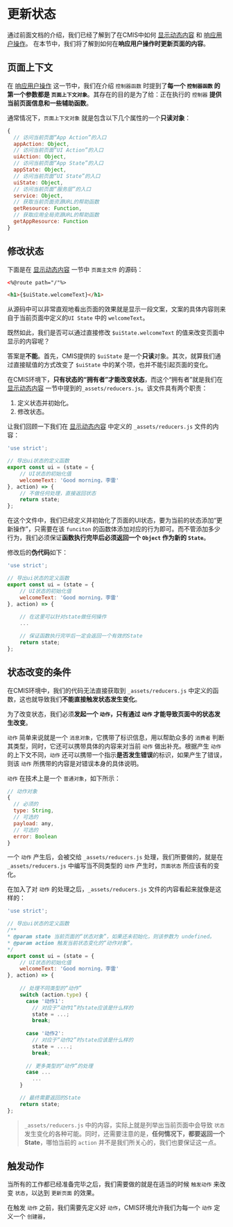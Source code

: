# 更新状态

通过前面文档的介绍，我们已经了解到了在CMIS中如何 [显示动态内容]('#显示动态内容) 和 [响应用户操作](#响应用户操作)。 在本节中，我们将了解到如何在**响应用户操作时更新页面的内容**。

## 页面上下文

在 [响应用户操作](#响应用户操作) 这一节中，我们在介绍 ```控制器函数``` 时提到了**每一个 ```控制器函数``` 的第一个参数都是 ```页面上下文对象```**。其存在的目的是为了给：正在执行的 ```控制器``` **提供当前页面信息和一些辅助函数**。

通常情况下，```页面上下文对象``` 就是包含以下几个属性的一个**只读对象**：

```javascript
{
  // 访问当前页面“App Action”的入口
  appAction: Object,
  // 访问当前页面“UI Action”的入口
  uiAction: Object,
  // 访问当前页面“App State”的入口
  appState: Object,
  // 访问当前页面“UI State”的入口
  uiState: Object,
  // 访问当前页面“服务层”的入口
  service: Object,
  // 获取当前页面资源URL的帮助函数
  getResource: Function,
  // 获取应用全局资源URL的帮助函数
  getAppResource: Function
}
```

## 修改状态

下面是在 [显示动态内容](#显示动态内容) 一节中 ```页面主文件``` 的源码：

```html
<%@route path="/"%>

<h1>{$uiState.welcomeText}</h1>
```

从源码中可以非常直观地看出页面的效果就是显示一段文案，文案的具体内容则来自于当前页面中定义的```UI State``` 中的 ```welcomeText```。

既然如此，我们是否可以通过直接修改 ```$uiState.welcomeText``` 的值来改变页面中显示的内容呢？

答案是**不能**。首先，CMIS提供的 ```$uiState``` 是一个**只读**对象。其次，就算我们通过直接赋值的方式改变了 ```$uiState``` 中的某个项，也并不能引起页面的变化。

在CMIS环境下，**只有状态的“拥有者”才能改变状态**，而这个“拥有者”就是我们在 [显示动态内容](#显示动态内容) 一节中提到的```_assets/reducers.js```。该文件具有两个职责：

  1. 定义状态并初始化。
  2. 修改状态。

让我们回顾一下我们在 [显示动态内容](#显示动态内容) 中定义的 ```_assets/reducers.js``` 文件的内容：

```javascript
'use strict';

// 导出ui状态的定义函数
export const ui = (state = {
    // UI状态的初始化值
    welcomeText: 'Good morning，李雷'
}, action) => {
    // 不做任何处理，直接返回状态
    return state;
};
```

在这个文件中，我们已经定义并初始化了页面的UI状态，要为当前的状态添加“更新操作”，只需要在该 ```funciton``` 的函数体添加对应的行为即可。而不管添加多少行为，我们必须保证**函数执行完毕后必须返回一个 ```Object``` 作为新的 ```State```**。

修改后的**伪代码**如下：

```javascript
'use strict';

// 导出ui状态的定义函数
export const ui = (state = {
    // UI状态的初始化值
    welcomeText: 'Good morning，李雷'
}, action) => {
  
    // 在这里可以针对state做任何操作
    ...

    // 保证函数执行完毕后一定会返回一个有效的State
    return state;
};
```

## 状态改变的条件

在CMIS环境中，我们的代码无法直接获取到 ```_assets/reducers.js``` 中定义的函数，这也就导致我们**不能直接触发状态发生变化**。

为了改变状态，我们必须**发起一个 ```动作```，只有通过 ```动作``` 才能导致页面中的状态发生改变**。

```动作``` 简单来说就是一个 ```消息对象```，它携带了标识信息，用以帮助众多的 ```消费者``` 判断其类型，同时，它还可以携带具体的内容来对当前 ```动作``` 做出补充。根据产生 ```动作``` 的上下文不同，```动作``` 还可以携带一个指示**是否发生错误**的标识，如果产生了错误，则该 ```动作``` 所携带的内容是对错误本身的具体说明。

```动作``` 在技术上是一个 ```普通对象```，如下所示：

```javascript
// 动作对象
{
  // 必须的
  type: String,
  // 可选的
  payload: any,
  // 可选的
  error: Boolean
}
```

一个 ```动作``` 产生后，会被交给 ```_assets/reducers.js``` 处理，我们所要做的，就是在 ```_assets/reducers.js``` 中编写当不同类型的 ```动作``` 产生时，```页面状态``` 所应该有的变化。

在加入了对 ```动作``` 的处理之后，```_assets/reducers.js``` 文件的内容看起来就像是这样的：

```javascript
'use strict';

// 导出ui状态的定义函数
/** 
* @param state 当前页面的“状态对象”，如果还未初始化，则该参数为 undefined。
* @param action 触发当前状态变化的“动作对象”。
*/
export const ui = (state = {
    // UI状态的初始化值
    welcomeText: 'Good morning，李雷'
}, action) => {
  
    // 处理不同类型的“动作”
    switch (action.type) {
      case '动作1':
        // 对应于“动作1”时state应该是什么样的
        state = ...;
        break;
        
      case '动作2':
        // 对应于“动作2”时state应该是什么样的
        state = ....;
        break;
        
      // 更多类型的“动作”的处理
      case ...
        ...
    }

    // 最终需要返回的State
    return state;
};
```

> ```_assets/reducers.js``` 中的内容，实际上就是列举出当前页面中会导致 ```状态``` 发生变化的各种可能。同时，还需要注意的是，**任何情况下，都要返回一个State**，哪怕当前的 ```action``` 并不是我们所关心的，我们也要保证这一点。

## 触发动作

当所有的工作都已经准备完毕之后，我们需要做的就是在适当的时候 ```触发动作``` 来改变 ```状态```，以达到 ```更新页面``` 的效果。

在触发 ```动作``` 之前，我们需要先定义好 ```动作```，CMIS环境允许我们为每一个 ```动作``` 定义一个 ```创建器```，